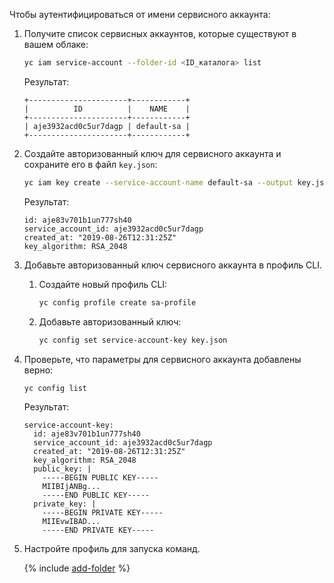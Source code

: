 Чтобы аутентифицироваться от имени сервисного аккаунта:

1. Получите список сервисных аккаунтов, которые существуют в вашем облаке:

    ```bash
    yc iam service-account --folder-id <ID_каталога> list
    ```

    Результат:
    ```text
    +----------------------+------------+
    |          ID          |    NAME    |
    +----------------------+------------+
    | aje3932acd0c5ur7dagp | default-sa |
    +----------------------+------------+
    ```
1. Создайте авторизованный ключ для сервисного аккаунта и сохраните его в файл `key.json`:

    ```bash
    yc iam key create --service-account-name default-sa --output key.json --folder-id <ID_каталога>
    ```
    
    Результат:
    ```text
    id: aje83v701b1un777sh40
    service_account_id: aje3932acd0c5ur7dagp
    created_at: "2019-08-26T12:31:25Z"
    key_algorithm: RSA_2048
    ```

1. Добавьте авторизованный ключ сервисного аккаунта в профиль CLI.

    1. Создайте новый профиль CLI:

        ```bash
        yc config profile create sa-profile
        ```
    1. Добавьте авторизованный ключ:

        ```bash
        yc config set service-account-key key.json
        ```


1. Проверьте, что параметры для сервисного аккаунта добавлены верно:

   
    ```bash
    yc config list
    ```
    
    Результат:

    ```text
    service-account-key:
      id: aje83v701b1un777sh40
      service_account_id: aje3932acd0c5ur7dagp
      created_at: "2019-08-26T12:31:25Z"
      key_algorithm: RSA_2048
      public_key: |
        -----BEGIN PUBLIC KEY-----
        MIIBIjANBg...
        -----END PUBLIC KEY-----
      private_key: |
        -----BEGIN PRIVATE KEY-----
        MIIEvwIBAD...
        -----END PRIVATE KEY-----
    ```
   


1. Настройте профиль для запуска команд.

    {% include [add-folder](../cli-add-folder.md) %}

